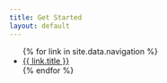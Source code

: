 ```yaml
---
title: Get Started
layout: default
---
```


<ul>
    {% for link in site.data.navigation %}
    <li><a href="{{ link.url }}">{{ link.title }}</a></li>
    {% endfor %}
</ul>
